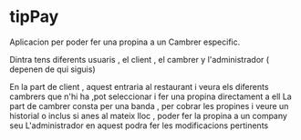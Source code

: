 # tipPay
Aplicacion per poder fer una propina a un Cambrer especific.

Dintra tens diferents usuaris , el client , el cambrer y l'administrador ( depenen de qui siguis)

En la part de client , aquest entraria al restaurant i veura els diferents cambrers que n'hi ha ,pot seleccionar i fer una propina directament a ell 
La part de cambrer consta per una banda , per cobrar les propines  i veure un historial o inclus si anes al mateix lloc , poder fer la propina a un company seu
L'administrador en aquest podra fer les modificacions pertinents 


